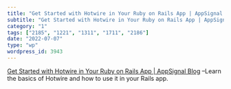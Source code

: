 ```yaml
---
title: "Get Started with Hotwire in Your Ruby on Rails App | AppSignal Blog"
subtitle: "Get Started with Hotwire in Your Ruby on Rails App | AppSignal Blog"
category: "1"
tags: ["2185", "1221", "1311", "1711", "2186"]
date: "2022-07-07"
type: "wp"
wordpress_id: 3943
---
```

[ Get Started with Hotwire in Your Ruby on Rails App | AppSignal Blog]( https://blog.appsignal.com/2022/07/06/get-started-with-hotwire-in-your-ruby-on-rails-app.html) –Learn the basics of Hotwire and how to use it in your Rails app.